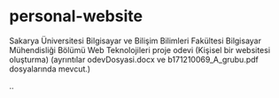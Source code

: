 # personal-website
Sakarya Üniversitesi 
Bilgisayar ve Bilişim Bilimleri Fakültesi
Bilgisayar Mühendisliği Bölümü
Web Teknolojileri proje odevi
(Kişisel bir websitesi oluşturma)
(ayrıntılar odevDosyasi.docx ve b171210069_A_grubu.pdf dosyalarında mevcut.)

..
